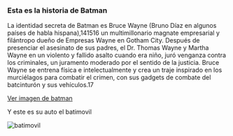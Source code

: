 ### Esta es la historia de Batman

La identidad secreta de Batman es Bruce Wayne (Bruno Díaz en algunos países de habla hispana),14​15​16​ un multimillonario magnate empresarial y filántropo dueño de Empresas Wayne en Gotham City. Después de presenciar el asesinato de sus padres, el Dr. Thomas Wayne y Martha Wayne en un violento y fallido asalto cuando era niño, juró venganza contra los criminales, un juramento moderado por el sentido de la justicia. Bruce Wayne se entrena física e intelectualmente y crea un traje inspirado en los murciélagos para combatir el crimen, con sus gadgets de combate del batcinturón y sus vehículos.17

[Ver imagen de batman](https://hips.hearstapps.com/hmg-prod.s3.amazonaws.com/images/the-batman-noventa-90-matt-reeves-1552916303.jpg?crop=1xw:0.825xh;center,top&resize=640:*)

Y este es su auto el batimovil

![batimovil](https://static.emol.cl/emol50/Fotos/2019/10/04/file_20191004123243.jpg)
